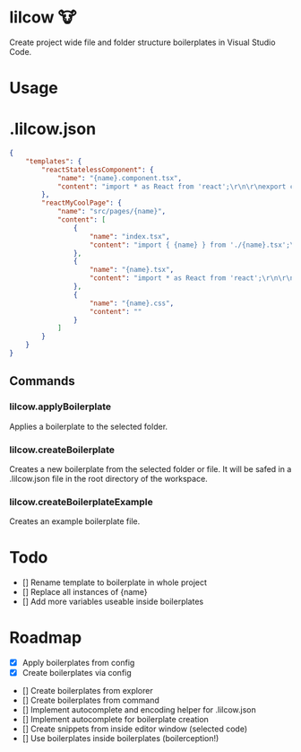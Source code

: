 # lilcow 🐮
Create project wide file and folder structure boilerplates in Visual Studio Code.



# Usage

# .lilcow.json

```json
{
    "templates": {
        "reactStatelessComponent": {
            "name": "{name}.component.tsx",
            "content": "import * as React from 'react';\r\n\r\nexport const {name}: React.StatelessComponent<{}> = (props) => {\r\n    return null;\r\n};"
        },
        "reactMyCoolPage": {
            "name": "src/pages/{name}",
            "content": [
                {
                    "name": "index.tsx",
                    "content": "import { {name} } from './{name}.tsx';\r\n\r\n\r\n\r\nexport default {name};"
                },
                {
                    "name": "{name}.tsx",
                    "content": "import * as React from 'react';\r\n\r\nexport const {name}: React.StatelessComponent<{}> = (props) => {\r\n    return null;\r\n};"
                },
                {
                    "name": "{name}.css",
                    "content": ""
                }
            ]
        }
    }
}
```

## Commands
### lilcow.applyBoilerplate
Applies a boilerplate to the selected folder.

### lilcow.createBoilerplate
Creates a new boilerplate from the selected folder or file. It will be safed in a .lilcow.json file in the root directory of the workspace.

### lilcow.createBoilerplateExample
Creates an example boilerplate file.

# Todo
- [] Rename template to boilerplate in whole project
- [] Replace all instances of {name}
- [] Add more variables useable inside boilerplates

# Roadmap
- [x] Apply boilerplates from config
- [x] Create boilerplates via config
- [] Create boilerplates from explorer
- [] Create boilerplates from command
- [] Implement autocomplete and encoding helper for .lilcow.json
- [] Implement autocomplete for boilerplate creation
- [] Create snippets from inside editor window (selected code)
- [] Use boilerplates inside boilerplates (boilerception!)